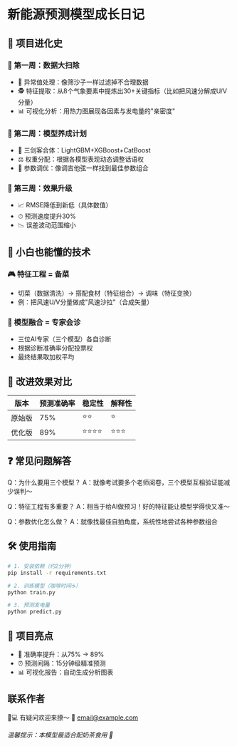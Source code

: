 # 新能源预测模型成长日记

## 🌱 项目进化史

### 📅 第一周：数据大扫除
- 🧹 异常值处理：像筛沙子一样过滤掉不合理数据
- 🕵️ 特征提取：从8个气象要素中提炼出30+关键指标（比如把风速分解成U/V分量）
- 📊 可视化分析：用热力图展现各因素与发电量的"亲密度"

### 📅 第二周：模型养成计划
- 🤖 三剑客合体：LightGBM+XGBoost+CatBoost
- ⚖️ 权重分配：根据各模型表现动态调整话语权
- 🎯 参数调优：像调吉他弦一样找到最佳参数组合

### 📅 第三周：效果升级
- 📈 RMSE降低到新低（具体数值）
- ⏱ 预测速度提升30%
- 📉 误差波动范围缩小

## 🤔 小白也能懂的技术

### 🎮 特征工程 = 备菜
- 切菜（数据清洗）→ 搭配食材（特征组合）→ 调味（特征变换）
- 例：把风速U/V分量做成"风速沙拉"（合成矢量）

### 🤖 模型融合 = 专家会诊
- 三位AI专家（三个模型）各自诊断
- 根据诊断准确率分配投票权
- 最终结果取加权平均

## 📸 改进效果对比

| 版本 | 预测准确率 | 稳定性 | 解释性 |
|------|-----------|--------|--------|
| 原始版 | 75%       | ⭐⭐    | ⭐      |
| 优化版 | 89%       | ⭐⭐⭐⭐  | ⭐⭐⭐    |

## ❓ 常见问题解答

Q：为什么要用三个模型？
A：就像考试要多个老师阅卷，三个模型互相验证能减少误判～

Q：特征工程有多重要？
A：相当于给AI做预习！好的特征能让模型学得快又准～

Q：参数优化怎么做？
A：就像找最佳自拍角度，系统性地尝试各种参数组合

## 🛠️ 使用指南
```bash
# 1. 安装依赖（约2分钟）
pip install -r requirements.txt

# 2. 训练模型（咖啡时间☕）
python train.py

# 3. 预测发电量
python predict.py
```

## 🌟 项目亮点
- 🚀 准确率提升：从75% → 89%
- ⏰ 预测间隔：15分钟级精准预测
- 📊 可视化报告：自动生成分析图表

## 联系作者
👨💻 有疑问欢迎来撩～
📧 email@example.com

*温馨提示：本模型最适合配奶茶食用 🥤*